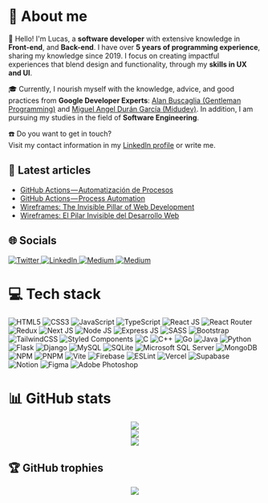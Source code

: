 <h1>💫 About me</h1>
<div>
    <p>
        👋 Hello! I'm Lucas, a <strong>software developer</strong> with extensive knowledge in <strong>Front-end</strong>, and <strong>Back-end</strong>. I have over <strong>5 years of programming experience</strong>, sharing my knowledge since 2019. I focus on creating impactful experiences that blend design and functionality, through my <strong>skills in UX and UI</strong>.
    </p>
    <p>
        🎓 Currently, I nourish myself with the knowledge, advice, and good practices from <strong>Google Developer Experts</strong>: <a href="https://www.linkedin.com/in/alanbuscaglia/">Alan Buscaglia (Gentleman Programming)</a> and <a href="https://www.linkedin.com/in/midudev/">Miguel Angel Durán García (Midudev)</a>. In addition, I am pursuing my studies in the field of <strong>Software Engineering</strong>.
    </p>
    <p>
        ☎️ Do you want to get in touch?
        <br/>
        Visit my contact information in my <a href="https://www.linkedin.com/in/lucashoz/">LinkedIn profile</a> or write me.
    </p>
</div>

<h2>📰 Latest articles</h2>
<ul>
    <!-- BLOG-POST-LIST:START -->
    <li><a href="https://medium.com/@hozlucas28/github-actions-automatizaci%C3%B3n-de-procesos-76091edd06af?source=rss-992ce3372c79------2">GitHub Actions — Automatización de Procesos</a></li>
    <li><a href="https://medium.com/@hozlucas28/github-actions-process-automation-f49ccf9860a8?source=rss-992ce3372c79------2">GitHub Actions — Process Automation</a></li>
    <li><a href="https://medium.com/@hozlucas28/wireframes-the-invisible-pillar-of-web-development-11be08b6a5d7?source=rss-992ce3372c79------2">Wireframes: The Invisible Pillar of Web Development</a></li>
    <li><a href="https://medium.com/@hozlucas28/wireframes-el-pilar-invisible-del-desarrollo-web-b9204c44f8c4?source=rss-992ce3372c79------2">Wireframes: El Pilar Invisible del Desarrollo Web</a></li><!-- BLOG-POST-LIST:END -->
</ul>

<h2>🌐 Socials</h2>
<div align="left">
    <a href="https://twitter.com/hozlucas28/">
        <img src="https://img.shields.io/badge/Twitter-%231DA1F2.svg?logo=Twitter&logoColor=white" alt="Twitter">
    </a>
    <a href="https://www.linkedin.com/in/lucashoz/">
        <img src="https://img.shields.io/badge/LinkedIn-%230077B5.svg?logo=linkedin&logoColor=white" alt="LinkedIn">
    </a>
    <a href="https://medium.com/@hozlucas28/">
        <img src="https://img.shields.io/badge/Medium-12100E?logo=medium&logoColor=white" alt="Medium">
    </a>
    <a href="https://learn.microsoft.com/users/lucashoz/">
        <img src="https://img.shields.io/badge/Microsoft-0078D7?logo=microsoft&logoColor=white" alt="Medium">
    </a>
</div>

<h1>💻 Tech stack</h1>
<div align="left">
    <img src="https://img.shields.io/badge/HTML5-%23E34F26.svg?style=flat&logo=html5&logoColor=white" alt="HTML5">
    <img src="https://img.shields.io/badge/CSS3-%231572B6.svg?style=flat&logo=css3&logoColor=white" alt="CSS3">
    <img src="https://img.shields.io/badge/JavaScript-%23323330.svg?style=flat&logo=javascript&logoColor=%23F7DF1E" alt="JavaScript">
    <img src="https://img.shields.io/badge/TypeScript-%23007ACC.svg?style=flat&logo=typescript&logoColor=white" alt="TypeScript">
    <img src="https://img.shields.io/badge/ReactJS-%2320232a.svg?style=flat&logo=react&logoColor=%2361DAFB" alt="React JS">
    <img src="https://img.shields.io/badge/React_Router-CA4245?style=flat&logo=react-router&logoColor=white" alt="React Router">
    <img src="https://img.shields.io/badge/Redux-%23593d88.svg?style=flat&logo=redux&logoColor=white" alt="Redux">
    <img src="https://img.shields.io/badge/Next-black?style=flat&logo=next.js&logoColor=white" alt="Next JS">
    <img src="https://img.shields.io/badge/NodeJS-6DA55F?style=flat&logo=node.js&logoColor=white" alt="Node JS">
    <img src="https://img.shields.io/badge/ExpressJS-%23404d59.svg?style=flat&logo=express&logoColor=%2361DAFB" alt="Express JS">
    <img src="https://img.shields.io/badge/SASS-hotpink.svg?style=flat&logo=SASS&logoColor=white" alt="SASS">
    <img src="https://img.shields.io/badge/Bootstrap-%23563D7C.svg?style=flat&logo=bootstrap&logoColor=white" alt="Bootstrap">
    <img src="https://img.shields.io/badge/Tailwind_CSS-%2338B2AC.svg?style=flat&logo=tailwind-css&logoColor=white" alt="TailwindCSS">
    <img src="https://img.shields.io/badge/Styled_Components-DB7093?style=flat&logo=styled-components&logoColor=white" alt="Styled Components">
    <img src="https://img.shields.io/badge/C-%2300599C.svg?style=flat&logo=c&logoColor=white" alt="C">
    <img src="https://img.shields.io/badge/C++-%2300599C.svg?style=flat&logo=c%2B%2B&logoColor=white" alt="C++">
    <img src="https://img.shields.io/badge/Go-%2300ADD8.svg?style=flat&logo=go&logoColor=white" alt="Go">
    <img src="https://img.shields.io/badge/Java-%23ED8B00.svg?style=flat&logo=java&logoColor=white" alt="Java">
    <img src="https://img.shields.io/badge/Python-3670A0?style=flat&logo=python&logoColor=ffdd54" alt="Python">
    <img src="https://img.shields.io/badge/Flask-%23000.svg?style=flat&logo=flask&logoColor=white" alt="Flask">
    <img src="https://img.shields.io/badge/Django-%23092E20.svg?style=flat&logo=django&logoColor=white" alt="Django">
    <img src="https://img.shields.io/badge/MySQL-%2304f.svg?style=flat&logo=mysql&logoColor=white" alt="MySQL">
    <img src="https://img.shields.io/badge/SQLite-%2307405e.svg?style=flat&logo=sqlite&logoColor=white" alt="SQLite">
    <img src="https://img.shields.io/badge/Microsoft%20SQL%20Sever-CC2927?style=flat&logo=microsoft%20sql%20server&logoColor=white" alt="Microsoft SQL Server">
    <img src="https://img.shields.io/badge/MongoDB-%234ea94b.svg?style=flat&logo=mongodb&logoColor=white" alt="MongoDB">
    <img src="https://img.shields.io/badge/NPM-%23000000.svg?style=flat&logo=npm&logoColor=white" alt="NPM">
    <img src="https://img.shields.io/badge/PNPM-%234a4a4a.svg?style=flat&logo=pnpm&logoColor=f69220" alt="PNPM">
    <img src="https://img.shields.io/badge/Vite-%23646CFF.svg?style=flat&logo=vite&logoColor=white" alt="Vite">
    <img src="https://img.shields.io/badge/Firebase-%23039BE5.svg?style=flat&logo=firebase" alt="Firebase">
    <img src="https://img.shields.io/badge/ESLint-4B3263?style=flat&logo=eslint&logoColor=white" alt="ESLint">
    <img src="https://img.shields.io/badge/Vercel-%23000000.svg?style=flat&logo=vercel&logoColor=white" alt="Vercel">
    <img src="https://img.shields.io/badge/Supabase-3ECF8E?style=flat&logo=supabase&logoColor=white" alt="Supabase">
    <img src="https://img.shields.io/badge/Notion-%23000000.svg?style=flat&logo=notion&logoColor=white" alt="Notion">
    <img src="https://img.shields.io/badge/Figma-%23F24E1E.svg?style=flat&logo=figma&logoColor=white" alt="Figma">
    <img src="https://img.shields.io/badge/Adobe_Photoshop-%2331A8FF.svg?style=flat&logo=adobephotoshop&logoColor=white" alt="Adobe Photoshop">
</div>

<h1>📊 GitHub stats</h1>
<div align="center">
    <picture>
        <source srcset="https://git-hub-stats-one.vercel.app/api?username=hozlucas28&theme=react&show_icons=true&hide_border=true&include_all_commits=true&count_private=true&hide=stars,issues" media="(prefers-color-scheme: dark)"/>
        <source srcset="https://git-hub-stats-one.vercel.app/api?username=hozlucas28&theme=transparent&show_icons=true&include_all_commits=true&count_private=true&hide=stars,issues" media="(prefers-color-scheme: light), (prefers-color-scheme: no-preference)"/>
        <img src="https://git-hub-stats-one.vercel.app/api?username=hozlucas28&theme=react&show_icons=true&hide_border=true&include_all_commits=true&count_private=true&hide=stars,issues" />
    </picture>
    <br/>
    <picture>
        <source srcset="https://git-hub-streak-stats.vercel.app?user=hozlucas28&theme=react&hide_border=true" media="(prefers-color-scheme: dark)"/>
        <source srcset="https://git-hub-streak-stats.vercel.app?user=hozlucas28&theme=transparent" media="(prefers-color-scheme: light), (prefers-color-scheme: no-preference)"/>
        <img src="https://git-hub-streak-stats.vercel.app?user=hozlucas28&theme=react&hide_border=true" />
    </picture>
    <br/>
    <picture>
        <source srcset="https://git-hub-stats-one.vercel.app/api/top-langs/?username=hozlucas28&theme=react&hide_border=true&include_all_commits=true&count_private=true&layout=compact&langs_count=6" media="(prefers-color-scheme: dark)"/>
        <source srcset="https://git-hub-stats-one.vercel.app/api/top-langs/?username=hozlucas28&theme=transparent&include_all_commits=true&count_private=true&layout=compact&langs_count=6" media="(prefers-color-scheme: light), (prefers-color-scheme: no-preference)"/>
        <img src="https://git-hub-stats-one.vercel.app/api/top-langs/?username=hozlucas28&theme=react&hide_border=true&include_all_commits=true&count_private=true&layout=compact&langs_count=6" />
    </picture>
</div>

<h2>🏆 GitHub trophies</h2>
<div align="center">
    <picture>
        <source srcset="https://github-profile-trophy.vercel.app/?username=hozlucas28&theme=discord&no-frame=true&no-bg=false&margin-w=4" media="(prefers-color-scheme: dark)"/>
        <source srcset="https://github-profile-trophy.vercel.app/?username=hozlucas28&theme=transparent&no-frame=false&no-bg=false&margin-w=4" media="(prefers-color-scheme: light), (prefers-color-scheme: no-preference)"/>
        <img src="https://github-profile-trophy.vercel.app/?username=hozlucas28&theme=discord&no-frame=true&no-bg=false&margin-w=4" />
    </picture>
</div>
